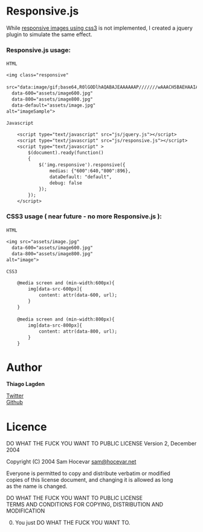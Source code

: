 Responsive.js
=============

While [responsive images using css3](http://nicolasgallagher.com/responsive-images-using-css3/) is not implemented, I created a jquery plugin to simulate the same effect.

### Responsive.js usage:

`HTML` 

    <img class="responsive"
      src="data:image/gif;base64,R0lGODlhAQABAJEAAAAAAP///////wAAACH5BAEHAAIALAAAAAABAAEAAAICVAEAOw=="
      data-600="assets/image600.jpg"
      data-800="assets/image800.jpg"
      data-default="assets/image.jpg"
    alt="imageSample">

`Javascript`

        <script type="text/javascript" src="js/jquery.js"></script>
        <script type="text/javascript" src="js/responsive.js"></script>
        <script type="text/javascript" >
            $(document).ready(function()
            {
                $('img.responsive').responsive({
                    medias: {"600":640,"800":896},
                    dataDefault: "default",
                    debug: false
                });
            });
        </script>

### CSS3 usage ( near future - no more Responsive.js ):

`HTML` 

    <img src="assets/image.jpg"
      data-600="assets/image600.jpg"
      data-800="assets/image800.jpg"
    alt="image">

`CSS3`

        @media screen and (min-width:600px){
            img[data-src-600px]{
                content: attr(data-600, url);
            }
        }

        @media screen and (min-width:800px){
            img[data-src-800px]{
                content: attr(data-800, url);
            }
        }

Author
======

**Thiago Lagden**

[Twitter](http://twitter.com/thiagolagden)  
[Github](http://github.com/lagden)


Licence
=======

DO WHAT THE FUCK YOU WANT TO PUBLIC LICENSE
Version 2, December 2004  

Copyright (C) 2004 Sam Hocevar <sam@hocevar.net>

Everyone is permitted to copy and distribute verbatim or modified  
copies of this license document, and changing it is allowed as long  
as the name is changed.

DO WHAT THE FUCK YOU WANT TO PUBLIC LICENSE  
TERMS AND CONDITIONS FOR COPYING, DISTRIBUTION AND MODIFICATION

0. You just DO WHAT THE FUCK YOU WANT TO.

